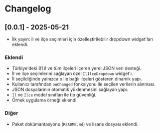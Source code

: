 # Changelog

## [0.0.1] - 2025-05-21
- İlk yayın: il ve ilçe seçimleri için özelleştirilebilir dropdown widget'ları eklendi.

### Eklendi
- Türkiye'deki 81 il ve tüm ilçeleri içeren yerel JSON veri desteği.
- İl ve ilçe seçimlerini sağlayan özel `IlIlceDropdown` widget'ı.
- İl seçildiğinde yalnızca o ile bağlı ilçeleri gösteren dinamik yapı.
- Kullanıcı tarafından `onChanged` fonksiyonu ile seçilen verilerin alınması.
- JSON dosyalarının otomatik yüklenmesini sağlayan yapı.
- `Il` ve `Ilce` model sınıfları ile tip güvenliği.
- Örnek uygulama örneği eklendi.

### Diğer
- Paket dokümantasyonu (`README.md`) ve lisans dosyası eklendi.
